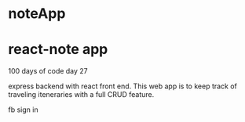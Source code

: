# noteApp
# react-note app
100 days of code day 27

express backend with react front end. 
This web app is to keep track of traveling iteneraries with a full CRUD feature. 


fb sign in
